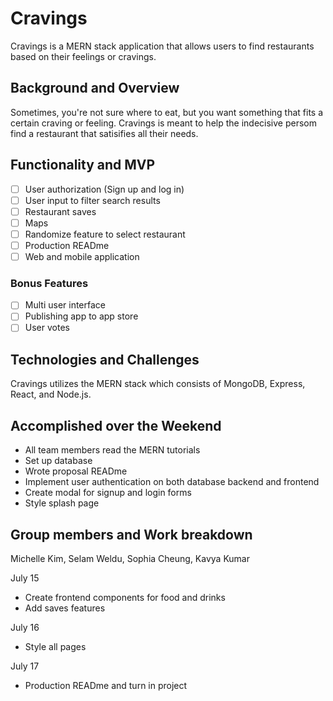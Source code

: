 # Cravings
Cravings is a MERN stack application that allows users to find restaurants based on their feelings or cravings. 

## Background and Overview
Sometimes, you're not sure where to eat, but you want something that fits a certain craving or feeling. Cravings is meant to help the indecisive persom find a restaurant that satisifies all their needs. 

## Functionality and MVP
- [ ] User authorization (Sign up and log in)
- [ ] User input to filter search results
- [ ] Restaurant saves
- [ ] Maps
- [ ] Randomize feature to select restaurant
- [ ] Production READme
- [ ] Web and mobile application

### Bonus Features
- [ ] Multi user interface
- [ ] Publishing app to app store
- [ ] User votes

## Technologies and Challenges 
Cravings utilizes the MERN stack which consists of MongoDB, Express, React, and Node.js. 

## Accomplished over the Weekend
* All team members read the MERN tutorials
* Set up database
* Wrote proposal READme 
* Implement user authentication on both database backend and frontend
* Create modal for signup and login forms
* Style splash page

## Group members and Work breakdown
Michelle Kim, Selam Weldu, Sophia Cheung, Kavya Kumar

July 15
* Create frontend components for food and drinks
* Add saves features

July 16
* Style all pages

July 17 
* Production READme and turn in project

